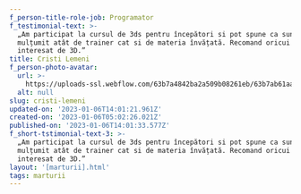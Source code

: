 ```yaml
---
f_person-title-role-job: Programator
f_testimonial-text: >-
  „Am participat la cursul de 3ds pentru începători si pot spune ca sunt foarte
  mulțumit atât de trainer cat si de materia învățată. Recomand oricui care este
  interesat de 3D.”
title: Cristi Lemeni
f_person-photo-avatar:
  url: >-
    https://uploads-ssl.webflow.com/63b7a4842ba2a509b08261eb/63b7ab61aae0737a53b34e35_63999a2ca35a2b2765841392_Cristi%2520Lemeni.jpeg
  alt: null
slug: cristi-lemeni
updated-on: '2023-01-06T14:01:21.961Z'
created-on: '2023-01-06T05:02:26.021Z'
published-on: '2023-01-06T14:01:33.577Z'
f_short-tstimonial-text-3: >-
  „Am participat la cursul de 3ds pentru începători si pot spune ca sunt foarte
  mulțumit atât de trainer cat si de materia învățată. Recomand oricui care este
  interesat de 3D.”
layout: '[marturii].html'
tags: marturii
---
```



